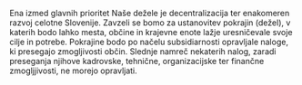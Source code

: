 Ena izmed glavnih prioritet Naše dežele je decentralizacija ter enakomeren razvoj celotne Slovenije. Zavzeli se bomo za ustanovitev pokrajin (dežel), v katerih bodo lahko mesta, občine in krajevne enote lažje uresničevale svoje cilje in potrebe.
Pokrajine bodo po načelu subsidiarnosti opravljale naloge, ki presegajo zmogljivosti občin. Slednje namreč nekaterih nalog, zaradi preseganja njihove kadrovske, tehnične, organizacijske ter finančne zmogljjivosti, ne morejo opravljati.
